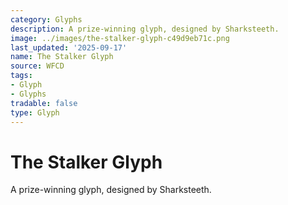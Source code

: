 ```yaml
---
category: Glyphs
description: A prize-winning glyph, designed by Sharksteeth.
image: ../images/the-stalker-glyph-c49d9eb71c.png
last_updated: '2025-09-17'
name: The Stalker Glyph
source: WFCD
tags:
- Glyph
- Glyphs
tradable: false
type: Glyph
---
```


# The Stalker Glyph

A prize-winning glyph, designed by Sharksteeth.

